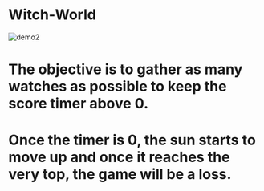# Witch-World

![demo2](https://github.com/Jaime-Cristobal/Witch-World/blob/master/demogif2.gif?raw=true)

# The objective is to gather as many watches as possible to keep the score timer above 0.
# Once the timer is 0, the sun starts to move up and once it reaches the very top, the game will be a loss.
